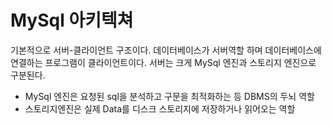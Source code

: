 # MySql 아키텍쳐

기본적으로 서버-클라이언트 구조이다. 데이터베이스가 서버역할 하며 데이터베이스에 연결하는 프로그램이 클라이언트이다. 서버는 크게 MySql 엔진과 스토리지 엔진으로 구분된다. 
- MySql 엔진은 요청된 sql을 분석하고 구문을 최적화하는 등 DBMS의 두뇌 역할
- 스토리지엔진은 실제 Data를 디스크 스토리지에 저장하거나 읽어오는 역할
